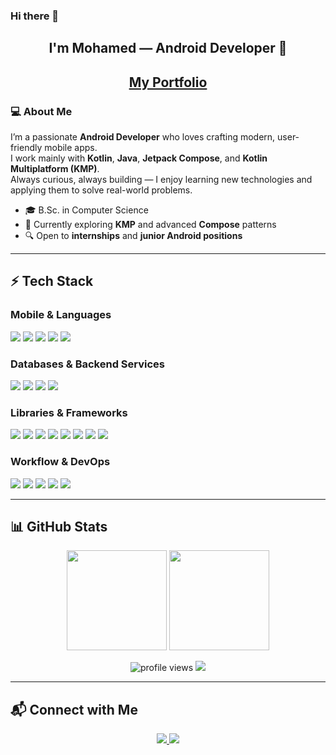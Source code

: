 ### Hi there 👋  

<h2 align="center">
I'm Mohamed — Android Developer 🚀
</h2>
<h2 align="center">
 <a href="https://mohamedshemees.github.io/index" target="_blank"> My Portfolio </a>
</h2>





<h3>💻 About Me</h3>

I’m a passionate **Android Developer** who loves crafting modern, user-friendly mobile apps.  
I work mainly with **Kotlin**, **Java**, **Jetpack Compose**, and **Kotlin Multiplatform (KMP)**.  
Always curious, always building — I enjoy learning new technologies and applying them to solve real-world problems.  

- 🎓 B.Sc. in Computer Science  
- 🌱 Currently exploring **KMP** and advanced **Compose** patterns  
- 🔍 Open to **internships** and **junior Android positions**  

---

## ⚡ Tech Stack

### Mobile & Languages
<p align="left">
  <img src="https://img.shields.io/badge/Android-3DDC84?style=for-the-badge&logo=android&logoColor=white"/>
  <img src="https://img.shields.io/badge/Kotlin-7F52FF?style=for-the-badge&logo=kotlin&logoColor=white"/>
  <img src="https://img.shields.io/badge/Java-007396?style=for-the-badge&logo=java&logoColor=white"/>
  <img src="https://img.shields.io/badge/Jetpack%20Compose-4285F4?style=for-the-badge&logo=jetpackcompose&logoColor=white"/>
  <img src="https://img.shields.io/badge/KMP-000000?style=for-the-badge&logo=kotlin&logoColor=white"/>
</p>

### Databases & Backend Services
<p align="left">
  <img src="https://img.shields.io/badge/SQLite-003B57?style=for-the-badge&logo=sqlite&logoColor=white"/>
  <img src="https://img.shields.io/badge/MySQL-4479A1?style=for-the-badge&logo=mysql&logoColor=white"/>
  <img src="https://img.shields.io/badge/Supabase-3ECF8E?style=for-the-badge&logo=supabase&logoColor=white"/>
  <img src="https://img.shields.io/badge/Firebase-FFCA28?style=for-the-badge&logo=firebase&logoColor=black"/>
</p>

### Libraries & Frameworks
<p align="left">
  <img src="https://img.shields.io/badge/DI-Hilt-9cf?style=flat&logo=android&logoColor=white"/>
  <img src="https://img.shields.io/badge/DI-Koin-blueviolet?style=flat&logo=kotlin&logoColor=white"/>
  <img src="https://img.shields.io/badge/Networking-Retrofit-ff69b4?style=flat&logo=square&logoColor=white"/>
  <img src="https://img.shields.io/badge/Networking-Ktor-yellow?style=flat&logo=kotlin&logoColor=white"/>
  <img src="https://img.shields.io/badge/Database-Room-green?style=flat&logo=android&logoColor=white"/>
  <img src="https://img.shields.io/badge/Async-Coroutines-red?style=flat&logo=kotlin&logoColor=white"/>
  <img src="https://img.shields.io/badge/Reactive-Flow-teal?style=flat&logo=kotlin&logoColor=white"/>
  <img src="https://img.shields.io/badge/Image-Coil-03A9F4?style=flat&logo=android&logoColor=white"/>
</p>

### Workflow & DevOps
<p align="left">
  <img src="https://img.shields.io/badge/GitHub_Actions-2088FF?style=flat&logo=github&logoColor=white"/>
  <img src="https://img.shields.io/badge/Agile-FF6F61?style=flat"/>
  <img src="https://img.shields.io/badge/Scrum-6A1B9A?style=flat"/>
  <img src="https://img.shields.io/badge/Jira-0052CC?style=flat&logo=jira&logoColor=white"/>
  <img src="https://img.shields.io/badge/Notion-000000?style=flat&logo=notion&logoColor=white"/>
</p>

---

## 📊 GitHub Stats  
<p align="center">
  <img src="https://github-readme-stats.vercel.app/api?username=mohamedshemees&show_icons=true&theme=tokyonight" height="160"/>
  <img src="https://github-readme-streak-stats.herokuapp.com?user=mohamedshemees&theme=tokyonight" height="160"/>
</p>

<p align="center">
  <img src="https://komarev.com/ghpvc/?username=mohamedshemees&style=for-the-badge" alt="profile views"/>
  <img src="https://img.shields.io/badge/Open%20to%20work-Yes-blue?style=for-the-badge"/>
</p>

---

## 📬 Connect with Me  
<p align="center">
  <a href="https://www.linkedin.com/in/mohamedshemees/" target="_blank">
    <img src="https://img.shields.io/badge/LinkedIn-0A66C2?style=for-the-badge&logo=linkedin&logoColor=white"/>
  </a>
  <a href="mailto:mohamedessampd@gmail.com">
    <img src="https://img.shields.io/badge/Email-D14836?style=for-the-badge&logo=gmail&logoColor=white"/>
  </a>
</p>
